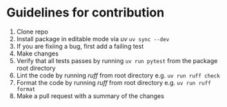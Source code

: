 # Guidelines for contribution

1. Clone repo
2. Install package in editable mode via *uv* `uv sync --dev`
3. If you are fixiing a bug, first add a failing test
4. Make changes
5. Verify that all tests passes by running `uv run pytest` from the package root directory
6. Lint the code by running *ruff* from root directory e.g. `uv run ruff check`
7. Format the code by running *ruff* from root directory e.g. `uv run ruff format`
8. Make a pull request with a summary of the changes
